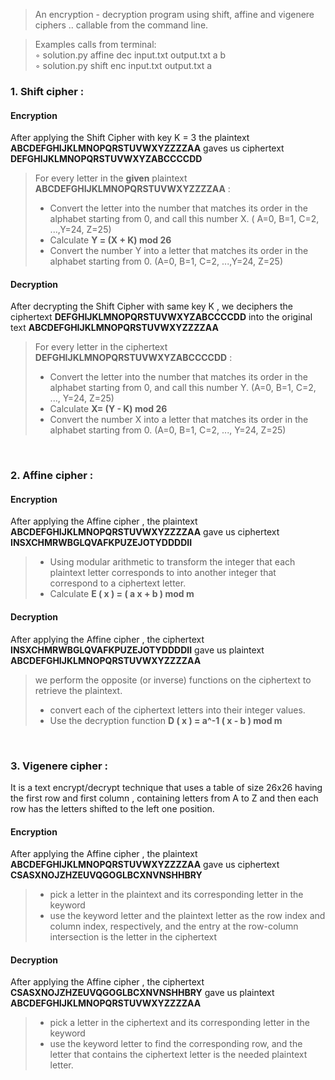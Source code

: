 > An encryption - decryption program  using shift, affine and vigenere ciphers ..
callable from the command line.

> Examples calls from terminal: <br/>
 ◦ solution.py affine dec input.txt output.txt a b <br/>
 ◦ solution.py shift enc input.txt output.txt a <br/>
 
### 1. Shift cipher :
#### **Encryption** <br/>

After applying the Shift Cipher with key K = 3 the plaintext **ABCDEFGHIJKLMNOPQRSTUVWXYZZZZAA** gaves us                          ciphertext **DEFGHIJKLMNOPQRSTUVWXYZABCCCCDD** <br/>
> For every letter in the **given** plaintext **ABCDEFGHIJKLMNOPQRSTUVWXYZZZZAA** :
> - Convert the letter into the number that matches its order in the alphabet starting from 0, and call this number X.
( A=0, B=1, C=2, ...,Y=24, Z=25)
> - Calculate **Y = (X + K) mod 26**
> - Convert the number Y into a letter that matches its order in the alphabet starting from 0.
(A=0, B=1, C=2, ...,Y=24, Z=25)  

####  **Decryption** <br/>
After decrypting the Shift Cipher with same key K , we deciphers the ciphertext **DEFGHIJKLMNOPQRSTUVWXYZABCCCCDD** into the original text **ABCDEFGHIJKLMNOPQRSTUVWXYZZZZAA**
> For every letter in the ciphertext **DEFGHIJKLMNOPQRSTUVWXYZABCCCCDD** :
> - Convert the letter into the number that matches its order in the alphabet starting from 0, and call this number Y.
(A=0, B=1, C=2, ..., Y=24, Z=25)
> - Calculate **X= (Y - K) mod 26**
> - Convert the number X into a letter that matches its order in the alphabet starting from 0.
(A=0, B=1, C=2, ..., Y=24, Z=25) <br/> 

<br/>

### 2. Affine cipher :
####  **Encryption** <br/>
After applying the Affine cipher , the plaintext **ABCDEFGHIJKLMNOPQRSTUVWXYZZZZAA** gave us ciphertext **INSXCHMRWBGLQVAFKPUZEJOTYDDDDII** <br/>
> - Using modular arithmetic to transform the integer that each plaintext letter corresponds to into another integer that correspond to a ciphertext letter. 
> - Calculate **E ( x ) = ( a x + b ) mod m** <br/>

####  **Decryption** <br/>
After applying the Affine cipher , the ciphertext **INSXCHMRWBGLQVAFKPUZEJOTYDDDDII** gave us plaintext  **ABCDEFGHIJKLMNOPQRSTUVWXYZZZZAA**  <br/>
> we perform the opposite (or inverse) functions on the ciphertext to retrieve the plaintext. <br/>
> - convert each of the ciphertext letters into their integer values. 
> - Use the decryption function **D ( x ) = a^-1 ( x - b ) mod m** <br/>

<br/>


### 3. Vigenere cipher :
It is a text encrypt/decrypt technique that uses a table of size 26x26 having the first row and first column , containing letters from A to Z and then each row has the letters shifted to the left one position. 

####  **Encryption** <br/>
After applying the Affine cipher , the plaintext **ABCDEFGHIJKLMNOPQRSTUVWXYZZZZAA** gave us ciphertext **CSASXNOJZHZEUVQGOGLBCXNVNSHHBRY**
> - pick a letter in the plaintext and its corresponding letter in the keyword
> - use the keyword letter and the plaintext letter as the row index and column index, respectively, and the entry at the row-column intersection is the letter in the ciphertext <r/>

####  **Decryption** <br/>
After applying the Affine cipher , the ciphertext  **CSASXNOJZHZEUVQGOGLBCXNVNSHHBRY** gave us plaintext **ABCDEFGHIJKLMNOPQRSTUVWXYZZZZAA** 
> - pick a letter in the ciphertext and its corresponding letter in the keyword
> - use the keyword letter to find the corresponding row, and the letter that contains the ciphertext letter is the needed plaintext letter. <br/>




